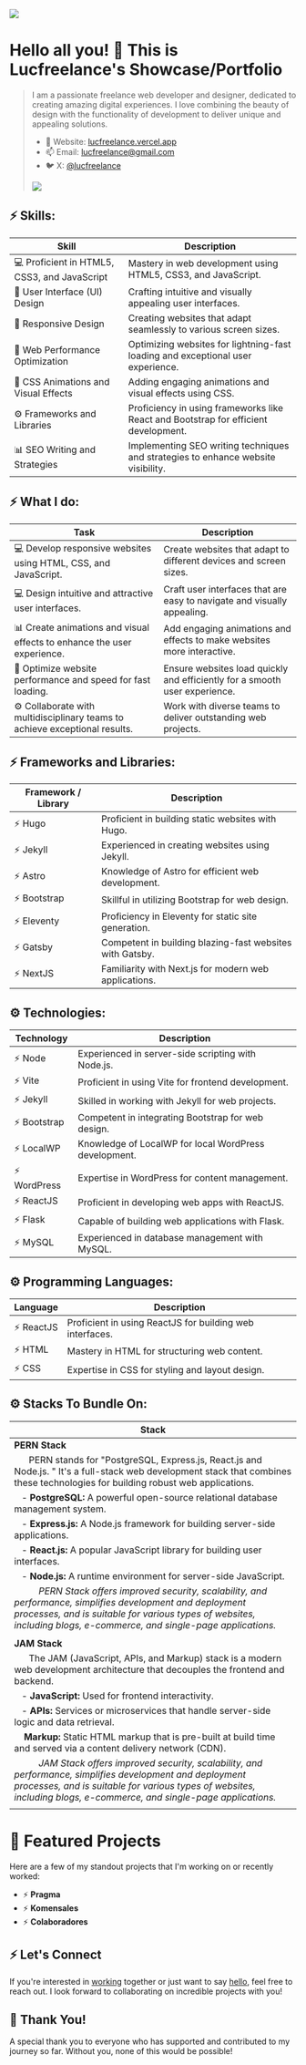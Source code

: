 ![](insert_image_url_here)
# Hello all you! 👋 This is Lucfreelance's Showcase/Portfolio

> I am a passionate freelance web developer and designer, dedicated to creating amazing digital experiences. I love combining the beauty of design with the functionality of development to deliver unique and appealing solutions.
>
> - 🎯 Website: [lucfreelance.vercel.app](https://lucfreelance.vercel.app)
> - 📫 Email: [lucfreelance@gmail.com](mailto:lucfreelance@gmail.com)
> - 🐦 X: [@lucfreelance](https://twitter.com/lucfreelance)
>
>![](https://i.imgur.com/Vp82E1D.jpg)
>

## ⚡ Skills:

| Skill                                       | Description                                                             |
|---------------------------------------------|-------------------------------------------------------------------------|
| 💻 Proficient in HTML5, CSS3, and JavaScript | Mastery in web development using HTML5, CSS3, and JavaScript.           |
| 🎨 User Interface (UI) Design               | Crafting intuitive and visually appealing user interfaces.              |
| 📱 Responsive Design                        | Creating websites that adapt seamlessly to various screen sizes.         |
| 🚀 Web Performance Optimization             | Optimizing websites for lightning-fast loading and exceptional user experience. |
| 🎥 CSS Animations and Visual Effects        | Adding engaging animations and visual effects using CSS.                 |
| ⚙️ Frameworks and Libraries                | Proficiency in using frameworks like React and Bootstrap for efficient development. |
| 📊 SEO Writing and Strategies               | Implementing SEO writing techniques and strategies to enhance website visibility. |

## ⚡ What I do:
| Task                                                      | Description                                        |
|-----------------------------------------------------------|----------------------------------------------------|
| 💻 Develop responsive websites using HTML, CSS, and JavaScript.  | Create websites that adapt to different devices and screen sizes. |
| 💻 Design intuitive and attractive user interfaces.            | Craft user interfaces that are easy to navigate and visually appealing. |
| 📊 Create animations and visual effects to enhance the user experience. | Add engaging animations and effects to make websites more interactive. |
| 🚀 Optimize website performance and speed for fast loading.    | Ensure websites load quickly and efficiently for a smooth user experience. |
| ⚙️ Collaborate with multidisciplinary teams to achieve exceptional results. | Work with diverse teams to deliver outstanding web projects. |

## ⚡ Frameworks and Libraries:

| Framework / Library | Description                                           |
|----------------------|-------------------------------------------------------|
| ⚡️ Hugo              | Proficient in building static websites with Hugo.    |
| ⚡️ Jekyll            | Experienced in creating websites using Jekyll.      |
| ⚡️ Astro             | Knowledge of Astro for efficient web development.    |
| ⚡️ Bootstrap         | Skillful in utilizing Bootstrap for web design.      |
| ⚡️ Eleventy          | Proficiency in Eleventy for static site generation.  |
| ⚡️ Gatsby            | Competent in building blazing-fast websites with Gatsby. |
| ⚡️ NextJS            | Familiarity with Next.js for modern web applications. |

## ⚙️ Technologies:

| Technology    | Description                                           |
|---------------|-------------------------------------------------------|
| ⚡️ Node        | Experienced in server-side scripting with Node.js.   |
| ⚡️ Vite        | Proficient in using Vite for frontend development.    |
| ⚡️ Jekyll      | Skilled in working with Jekyll for web projects.     |
| ⚡️ Bootstrap   | Competent in integrating Bootstrap for web design.    |
| ⚡️ LocalWP     | Knowledge of LocalWP for local WordPress development. |
| ⚡️ WordPress   | Expertise in WordPress for content management.        |
| ⚡️ ReactJS     | Proficient in developing web apps with ReactJS.      |
| ⚡️ Flask       | Capable of building web applications with Flask.      |
| ⚡️ MySQL       | Experienced in database management with MySQL.       |

## ⚙️ Programming Languages:

| Language   | Description                                           |
|------------|-------------------------------------------------------|
| ⚡️ ReactJS  | Proficient in using ReactJS for building web interfaces. |
| ⚡️ HTML     | Mastery in HTML for structuring web content.         |
| ⚡️ CSS      | Expertise in CSS for styling and layout design.      |

## ⚙️ Stacks To Bundle On:

| Stack                                                                                                                                  |
|----------------------------------------------------------------------------------------------------------------------------------------|
| **PERN Stack** | 
| &nbsp;&nbsp;&nbsp;&nbsp;&nbsp;&nbsp;PERN stands for "PostgreSQL, Express.js, React.js and Node.js. " It's a full-stack web development stack that combines these technologies for building robust web applications.
| &nbsp;&nbsp;&nbsp;- **PostgreSQL:** A powerful open-source relational database management system.
| &nbsp;&nbsp;&nbsp;- **Express.js:** A Node.js framework for building server-side applications.
| &nbsp;&nbsp;&nbsp;- **React.js:** A popular JavaScript library for building user interfaces.
| &nbsp;&nbsp;&nbsp;- **Node.js:** A runtime environment for server-side JavaScript.
| &nbsp;&nbsp;&nbsp;&nbsp;&nbsp;&nbsp;&nbsp;&nbsp;&nbsp; _PERN Stack offers improved security, scalability, and performance, simplifies development and deployment processes, and is suitable for various types of websites, including blogs, e-commerce, and single-page applications._ |
||
| **JAM Stack**  |
| &nbsp;&nbsp;&nbsp;&nbsp;&nbsp;&nbsp;The JAM (JavaScript, APIs, and Markup) stack is a modern web development architecture that decouples the frontend and backend.
| &nbsp;&nbsp;&nbsp;- **JavaScript:** Used for frontend interactivity.
| &nbsp;&nbsp;&nbsp;- **APIs:** Services or microservices that handle server-side logic and data retrieval.
| &nbsp;&nbsp;&nbsp; **Markup:** Static HTML markup that is pre-built at build time and served via a content delivery network (CDN).
| &nbsp;&nbsp;&nbsp;&nbsp;&nbsp;&nbsp;&nbsp;&nbsp;&nbsp; _JAM Stack offers improved security, scalability, and performance, simplifies development and deployment processes, and is suitable for various types of websites, including blogs, e-commerce, and single-page applications._ |
||

# 🎯 Featured Projects

Here are a few of my standout projects that I'm working on or recently worked:
- ⚡️ **Pragma**
- ⚡️ **Komensales**
- ⚡️ **Colaboradores**

## ⚡ Let's Connect

If you're interested in [working](https://wa.me/3157742332?text=Hello%2C%20I%20came%20from%20your%20GitHub%20repository,)
together or just want to say [hello](mailto:lucfreelance@gmail.com), feel free to reach out. I look forward to collaborating on incredible projects with you!

## 🎉 Thank You!

A special thank you to everyone who has supported and contributed to my journey so far. Without you, none of this would be possible!
